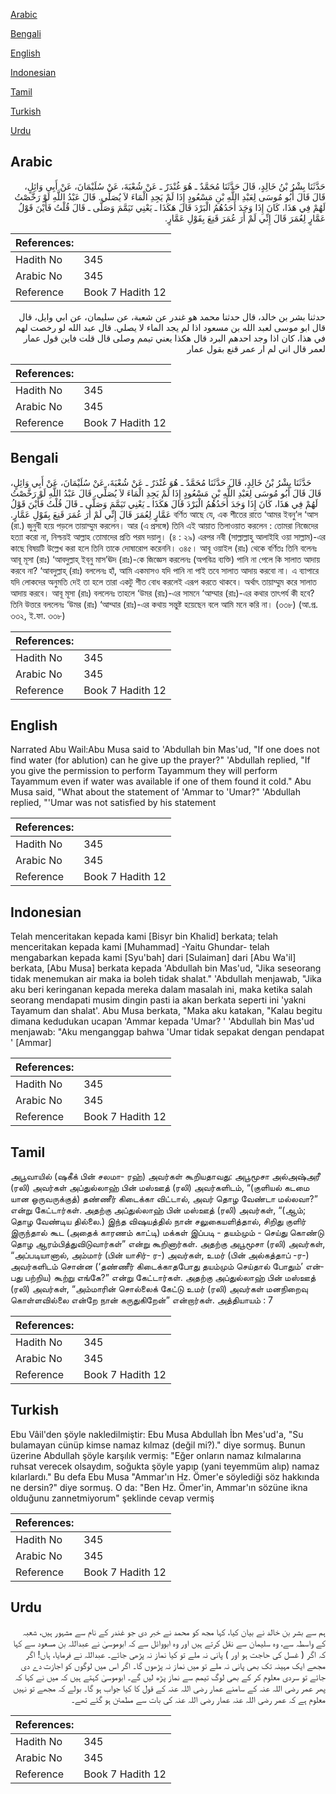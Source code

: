 [Arabic](#arabic)

[Bengali](#bengali)

[English](#english)

[Indonesian](#indonesian)

[Tamil](#tamil)

[Turkish](#turkish)

[Urdu](#urdu)

## Arabic


<div dir="rtl" lang="ar" style={{fontSize:'larger',backgroundColor:'#f8f9fa',padding:20}}>
حَدَّثَنَا بِشْرُ بْنُ خَالِدٍ، قَالَ حَدَّثَنَا مُحَمَّدٌ ـ هُوَ غُنْدَرٌ ـ عَنْ شُعْبَةَ، عَنْ سُلَيْمَانَ، عَنْ أَبِي وَائِلٍ، قَالَ قَالَ أَبُو مُوسَى لِعَبْدِ اللَّهِ بْنِ مَسْعُودٍ إِذَا لَمْ يَجِدِ الْمَاءَ لاَ يُصَلِّي‏.‏ قَالَ عَبْدُ اللَّهِ لَوْ رَخَّصْتُ لَهُمْ فِي هَذَا، كَانَ إِذَا وَجَدَ أَحَدُهُمُ الْبَرْدَ قَالَ هَكَذَا ـ يَعْنِي تَيَمَّمَ وَصَلَّى ـ قَالَ قُلْتُ فَأَيْنَ قَوْلُ عَمَّارٍ لِعُمَرَ قَالَ إِنِّي لَمْ أَرَ عُمَرَ قَنِعَ بِقَوْلِ عَمَّارٍ‏.‏
</div>
<div style={{backgroundColor:'#f8f9fa',padding:20, marginBottom: 10}}><table> <thead> <tr> <th>References:</th> <th></th> </tr> </thead> <tbody><tr><td>Hadith No</td><td>345</td></tr><tr><td>Arabic No</td><td>345</td></tr><tr><td>Reference</td><td>Book 7 Hadith 12</td></tr></tbody></table></div>


<div dir="rtl" lang="ar" style={{fontSize:'larger',backgroundColor:'#f8f9fa',padding:20}}>
حدثنا بشر بن خالد، قال حدثنا محمد هو غندر عن شعبة، عن سليمان، عن ابي وايل، قال قال ابو موسى لعبد الله بن مسعود اذا لم يجد الماء لا يصلي. قال عبد الله لو رخصت لهم في هذا، كان اذا وجد احدهم البرد قال هكذا يعني تيمم وصلى قال قلت فاين قول عمار لعمر قال اني لم ار عمر قنع بقول عمار
</div>
<div style={{backgroundColor:'#f8f9fa',padding:20, marginBottom: 10}}><table> <thead> <tr> <th>References:</th> <th></th> </tr> </thead> <tbody><tr><td>Hadith No</td><td>345</td></tr><tr><td>Arabic No</td><td>345</td></tr><tr><td>Reference</td><td>Book 7 Hadith 12</td></tr></tbody></table></div>

## Bengali


<div dir="ltr" lang="bn" style={{fontSize:'larger',backgroundColor:'#f8f9fa',padding:20}}>
حَدَّثَنَا بِشْرُ بْنُ خَالِدٍ، قَالَ حَدَّثَنَا مُحَمَّدٌ ـ هُوَ غُنْدَرٌ ـ عَنْ شُعْبَةَ، عَنْ سُلَيْمَانَ، عَنْ أَبِي وَائِلٍ، قَالَ قَالَ أَبُو مُوسَى لِعَبْدِ اللَّهِ بْنِ مَسْعُودٍ إِذَا لَمْ يَجِدِ الْمَاءَ لاَ يُصَلِّي‏.‏ قَالَ عَبْدُ اللَّهِ لَوْ رَخَّصْتُ لَهُمْ فِي هَذَا، كَانَ إِذَا وَجَدَ أَحَدُهُمُ الْبَرْدَ قَالَ هَكَذَا ـ يَعْنِي تَيَمَّمَ وَصَلَّى ـ قَالَ قُلْتُ فَأَيْنَ قَوْلُ عَمَّارٍ لِعُمَرَ قَالَ إِنِّي لَمْ أَرَ عُمَرَ قَنِعَ بِقَوْلِ عَمَّارٍ‏.‏ বর্ণিত আছে যে, এক শীতের রাতে ‘আমর ইবনু’ল ‘আস (রা.) জুনুবী হয়ে পড়লে তায়াম্মুম করলেন। আর (এ প্রসঙ্গে) তিনি এই আয়াত তিলাওয়াত করলেন : তোমরা নিজেদের হত্যা করো না, নিশ্চয়ই আল্লাহ তোমাদের প্রতি পরম দয়ালু। (৪ : ২৯) এরপর নবী (সাল্লাল্লাহু আলাইহি ওয়া সাল্লাম)-এর কাছে বিষয়টি উল্লেখ করা হলে তিনি তাকে দোষারোপ করেননি। ৩৪৫। আবূ ওয়াইল (রাঃ) থেকে বর্ণিতঃ তিনি বলেনঃ আবূ মূসা (রাঃ) ‘আবদুল্লাহ্‌ ইব্‌নু মাস’ঊদ (রাঃ)-কে জিজ্ঞেস করলেনঃ (অপবিত্র ব্যক্তি) পানি না পেলে কি সালাত আদায় করবে না? ‘আবদুল্লাহ্‌ (রাঃ) বললেনঃ হাঁ, আমি একমাসও যদি পানি না পাই তবে সালাত আদায় করবো না। এ ব্যাপারে যদি লোকদের অনুমতি দেই তা হলে তারা একটু শীত বোধ করলেই এরূপ করতে থাকবে। অর্থাৎ তায়াম্মুম করে সালাত আদায় করবে। আবূ মূসা (রাঃ) বললেনঃ তাহলে ‘উমর (রাঃ)-এর সামনে ‘আম্মার (রাঃ)-এর কথার তাৎপর্য কী হবে? তিনি উত্তরে বললেনঃ ‘উমর (রাঃ) ‘আম্মার (রাঃ)-এর কথায় সন্তুষ্ট হয়েছেন বলে আমি মনে করি না। (৩৩৮) (আ.প্র. ৩৩২, ই.ফা. ৩৩৮)
</div>
<div style={{backgroundColor:'#f8f9fa',padding:20, marginBottom: 10}}><table> <thead> <tr> <th>References:</th> <th></th> </tr> </thead> <tbody><tr><td>Hadith No</td><td>345</td></tr><tr><td>Arabic No</td><td>345</td></tr><tr><td>Reference</td><td>Book 7 Hadith 12</td></tr></tbody></table></div>

## English


<div dir="ltr" lang="en" style={{fontSize:'larger',backgroundColor:'#f8f9fa',padding:20}}>
Narrated Abu Wail:Abu Musa said to 'Abdullah bin Mas'ud, "If one does not find water (for ablution) can he give up the prayer?" 'Abdullah replied, "If you give the permission to perform Tayammum they will perform Tayammum even if water was available if one of them found it cold." Abu Musa said, "What about the statement of 'Ammar to 'Umar?" 'Abdullah replied, "'Umar was not satisfied by his statement
</div>
<div style={{backgroundColor:'#f8f9fa',padding:20, marginBottom: 10}}><table> <thead> <tr> <th>References:</th> <th></th> </tr> </thead> <tbody><tr><td>Hadith No</td><td>345</td></tr><tr><td>Arabic No</td><td>345</td></tr><tr><td>Reference</td><td>Book 7 Hadith 12</td></tr></tbody></table></div>

## Indonesian


<div dir="ltr" lang="id" style={{fontSize:'larger',backgroundColor:'#f8f9fa',padding:20}}>
Telah menceritakan kepada kami [Bisyr bin Khalid] berkata; telah menceritakan kepada kami [Muhammad] -Yaitu Ghundar- telah mengabarkan kepada kami [Syu'bah] dari [Sulaiman] dari [Abu Wa'il] berkata, [Abu Musa] berkata kepada 'Abdullah bin Mas'ud, "Jika seseorang tidak menemukan air maka ia boleh tidak shalat." 'Abdullah menjawab, "Jika aku beri keringanan kepada mereka dalam masalah ini, maka ketika salah seorang mendapati musim dingin pasti ia akan berkata seperti ini 'yakni Tayamum dan shalat'. Abu Musa berkata, "Maka aku katakan, "Kalau begitu dimana kedudukan ucapan 'Ammar kepada 'Umar? ' 'Abdullah bin Mas'ud menjawab: "Aku menganggap bahwa 'Umar tidak sepakat dengan pendapat ' [Ammar]
</div>
<div style={{backgroundColor:'#f8f9fa',padding:20, marginBottom: 10}}><table> <thead> <tr> <th>References:</th> <th></th> </tr> </thead> <tbody><tr><td>Hadith No</td><td>345</td></tr><tr><td>Arabic No</td><td>345</td></tr><tr><td>Reference</td><td>Book 7 Hadith 12</td></tr></tbody></table></div>

## Tamil


<div dir="ltr" lang="ta" style={{fontSize:'larger',backgroundColor:'#f8f9fa',padding:20}}>
அபூவாயில் (ஷகீக் பின் சலமா- ரஹ்) அவர்கள் கூறியதாவது: அபூமூசா அல்அஷ்அரீ (ரலி) அவர்கள் அப்துல்லாஹ் பின் மஸ்ஊத் (ரலி) அவர்களிடம், “(குளியல் கடமை யான ஒருவருக்குத்) தண்ணீர் கிடைக்கா விட்டால், அவர் தொழ வேண்டா மல்லவா?” என்று கேட்டார்கள். அதற்கு அப்துல்லாஹ் பின் மஸ்ஊத் (ரலி) அவர்கள், “(ஆம்; தொழ வேண்டிய தில்லை.) இந்த விஷயத்தில் நான் சலுகையளித்தால், சிறிது குளிர் இருந்தால் கூட (அதைக் காரணம் காட்டி) மக்கள் இப்படி - தயம்மும் - செய்து கொண்டு தொழ ஆரம்பித்துவிடுவார்கள்” என்று கூறினார்கள். அதற்கு அபூமூசா (ரலி) அவர்கள், “அப்படியானால், அம்மார் (பின் யாசிர்- ர-) அவர்கள், உமர் (பின் அல்கத்தாப் -ர-) அவர்களிடம் சொன்ன (‘தண்ணீர் கிடைக்காதபோது தயம்மும் செய்தால் போதும்’ என்பது பற்றிய) கூற்று எங்கே?” என்று கேட்டார்கள். அதற்கு அப்துல்லாஹ் பின் மஸ்ஊத் (ரலி) அவர்கள், “அம்மாரின் சொல்லைக் கேட்டு உமர் (ரலி) அவர்கள் மனநிறைவு கொள்ளவில்லை என்றே நான் கருதுகிறேன்” என்றார்கள். அத்தியாயம் : 7
</div>
<div style={{backgroundColor:'#f8f9fa',padding:20, marginBottom: 10}}><table> <thead> <tr> <th>References:</th> <th></th> </tr> </thead> <tbody><tr><td>Hadith No</td><td>345</td></tr><tr><td>Arabic No</td><td>345</td></tr><tr><td>Reference</td><td>Book 7 Hadith 12</td></tr></tbody></table></div>

## Turkish


<div dir="ltr" lang="tr" style={{fontSize:'larger',backgroundColor:'#f8f9fa',padding:20}}>
Ebu Vâil'den şöyle nakledilmiştir: Ebu Musa Abdullah İbn Mes'ud'a, "Su bulamayan cünüp kimse namaz kılmaz (değil mi?)." diye sormuş. Bunun üzerine Abdullah şöyle karşılık vermiş: "Eğer onların namaz kılmalarına ruhsat verecek olsaydım, soğukta şöyle yapıp (yani teyemmüm alıp) namaz kılarlardı." Bu defa Ebu Musa "Ammar'ın Hz. Ömer'e söylediği söz hakkında ne dersin?" diye sormuş. O da: "Ben Hz. Ömer'in, Ammar'ın sözüne ikna olduğunu zannetmiyorum" şeklinde cevap vermiş
</div>
<div style={{backgroundColor:'#f8f9fa',padding:20, marginBottom: 10}}><table> <thead> <tr> <th>References:</th> <th></th> </tr> </thead> <tbody><tr><td>Hadith No</td><td>345</td></tr><tr><td>Arabic No</td><td>345</td></tr><tr><td>Reference</td><td>Book 7 Hadith 12</td></tr></tbody></table></div>

## Urdu


<div dir="rtl" lang="ur" style={{fontSize:'larger',backgroundColor:'#f8f9fa',padding:20}}>
ہم سے بشر بن خالد نے بیان کیا، کہا مجھ کو محمد نے خبر دی جو غندر کے نام سے مشہور ہیں، شعبہ کے واسطہ سے، وہ سلیمان سے نقل کرتے ہیں اور وہ ابووائل سے کہ ابوموسیٰ نے عبداللہ بن مسعود سے کہا کہ اگر ( غسل کی حاجت ہو اور ) پانی نہ ملے تو کیا نماز نہ پڑھی جائے۔ عبداللہ نے فرمایا، ہاں! اگر مجھے ایک مہینہ تک بھی پانی نہ ملے تو میں نماز نہ پڑھوں گا۔ اگر اس میں لوگوں کو اجازت دے دی جائے تو سردی معلوم کر کے بھی لوگ تیمم سے نماز پڑھ لیں گے۔ ابوموسیٰ کہتے ہیں کہ میں نے کہا کہ پھر عمر رضی اللہ عنہ کے سامنے عمار رضی اللہ عنہ کے قول کا کیا جواب ہو گا۔ بولے کہ مجھے تو نہیں معلوم ہے کہ عمر رضی اللہ عنہ عمار رضی اللہ عنہ کی بات سے مطمئن ہو گئے تھے۔
</div>
<div style={{backgroundColor:'#f8f9fa',padding:20, marginBottom: 10}}><table> <thead> <tr> <th>References:</th> <th></th> </tr> </thead> <tbody><tr><td>Hadith No</td><td>345</td></tr><tr><td>Arabic No</td><td>345</td></tr><tr><td>Reference</td><td>Book 7 Hadith 12</td></tr></tbody></table></div>